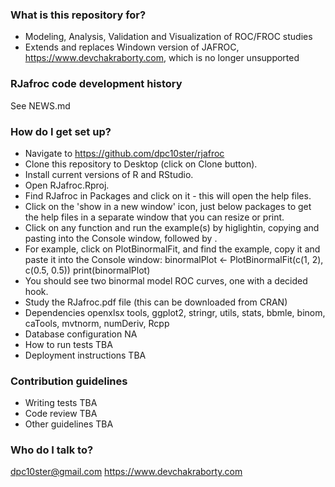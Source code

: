 ### What is this repository for? ###

* Modeling, Analysis, Validation and Visualization of ROC/FROC studies
* Extends and replaces Windown version of JAFROC, https://www.devchakraborty.com, 
   which is no longer unsupported

### RJafroc code development history ###
See NEWS.md

### How do I get set up? ###

* Navigate to https://github.com/dpc10ster/rjafroc
* Clone this repository to Desktop (click on Clone button).
* Install current versions of R and RStudio.
* Open RJafroc.Rproj.
* Find RJafroc in Packages and click on it - this will open the help files.
* Click on the 'show in a new window' icon, just below packages to get the help
     files in a separate window that you can resize or print.
* Click on any function and run the example(s) by higlightin, copying and pasting
     into the Console window, followed by <enter>.
* For example, click on PlotBinormalFit, and find the example, copy it and paste it
     into the Console window:
     binormalPlot <- PlotBinormalFit(c(1, 2), c(0.5, 0.5))
     print(binormalPlot)
* You should see two binormal model ROC curves, one with a decided hook.
* Study the RJafroc.pdf file (this can be downloaded from CRAN)
* Dependencies
    openxlsx
    tools,
    ggplot2,
    stringr,
    utils,
    stats,
    bbmle,
    binom,
    caTools,
    mvtnorm,
    numDeriv,
    Rcpp
* Database configuration
  NA
* How to run tests
  TBA
* Deployment instructions
  TBA

### Contribution guidelines ###

* Writing tests
  TBA
* Code review
  TBA
* Other guidelines
  TBA

### Who do I talk to? ###

dpc10ster@gmail.com
https://www.devchakraborty.com
